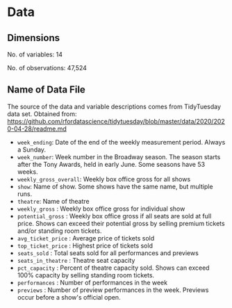 # Data

## Dimensions

No. of variables: 14

No. of observations: 47,524

## Name of Data File
The source of the data and variable descriptions comes from TidyTuesday data set. 
Obtained from: https://github.com/rfordatascience/tidytuesday/blob/master/data/2020/2020-04-28/readme.md

- `week_ending`: Date of the end of the weekly measurement period. Always a Sunday.
- `week_number`: Week number in the Broadway season. The season starts after the Tony Awards, held in early June. Some seasons have 53 weeks. 
- `weekly_gross_overall`: Weekly box office gross for all shows
- `show`: Name of show. Some shows have the same name, but multiple runs.
- `theatre`: Name of theatre
- `weekly_gross` : Weekly box office gross for individual show
- `potential_gross` : Weekly box office gross if all seats are sold at full price. Shows can exceed their potential gross by selling premium tickets and/or standing room tickets.
- `avg_ticket_price` : Average price of tickets sold
- `top_ticket_price` : Highest price of tickets sold
- `seats_sold` : Total seats sold for all performances and previews
- `seats_in_theatre` : Theatre seat capacity
- `pct_capacity` : Percent of theatre capacity sold. Shows can exceed 100% capacity by selling standing room tickets.
- `performances` : Number of performances in the week
- `previews` : Number of preview performances in the week. Previews occur before a show's official open.
